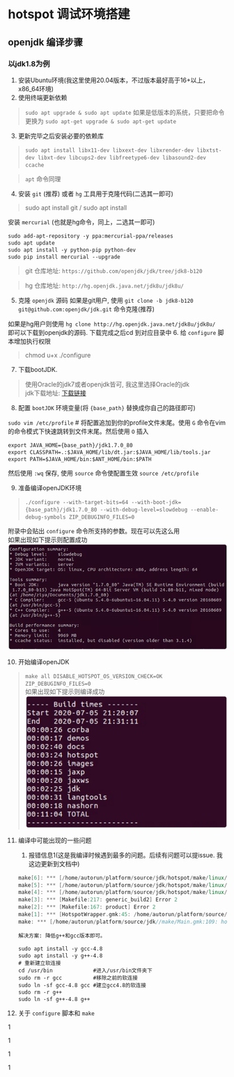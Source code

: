 # hotspot 调试环境搭建

## openjdk 编译步骤
### 以jdk1.8为例
1. 安装Ubuntu环境(我这里使用20.04版本，不过版本最好高于16+以上，x86_64环境)
2. 使用终端更新依赖
> `sudo apt upgrade & sudo apt update`
> 如果是低版本的系统，只要把命令更换为 `sudo apt-get upgrade & sudo apt-get update`
3. 更新完毕之后安装必要的依赖库
> `sudo apt install libx11-dev libxext-dev libxrender-dev libxtst-dev libxt-dev libcups2-dev libfreetype6-dev libasound2-dev ccache`

> `apt` 命令同理
4. 安装 `git` (推荐) 或者 `hg` 工具用于克隆代码(二选其一即可)
> sudo apt install git / sudo apt install
> 
安装 `mercurial` (也就是hg命令，同上，二选其一即可)
```shell
sudo add-apt-repository -y ppa:mercurial-ppa/releases
sudo apt update
sudo apt install -y python-pip python-dev
sudo pip install mercurial --upgrade
```
> git 仓库地址: `https://github.com/openjdk/jdk/tree/jdk8-b120`

> hg 仓库地址: `http://hg.openjdk.java.net/jdk8u/jdk8u/`
5. 克隆 `openjdk` 源码
如果是git用户, 使用 `git clone -b jdk8-b120 git@github.com:openjdk/jdk.git` 命令克隆(推荐)

如果是hg用户则使用 `hg clone http://hg.openjdk.java.net/jdk8u/jdk8u/` </br>
即可以下载到openjdk的源码.
下载完成之后cd 到对应目录中
6. 给 `configure` 脚本增加执行权限
> chmod u+x ./configure

7. 下载bootJDK.
> 使用Oracle的jdk7或者openjdk皆可, 我这里选择Oracle的jdk</br>
> jdk下载地址: [下载链接](http://jdk.java.net/java-se-ri/7)

8. 配置 `bootJDK` 环境变量(将 `{base_path}` 替换成你自己的路径即可)

`sudo vim /etc/profile` # 将配置追加到你的profile文件末尾。使用 `G` 命令在vim的命令模式下快速跳转到文件末尾。然后使用 `O` 插入
```shell
export JAVA_HOME={base_path}/jdk1.7.0_80
export CLASSPATH=.:$JAVA_HOME/lib/dt.jar:$JAVA_HOME/lib/tools.jar
export PATH=$JAVA_HOME/bin:$ANT_HOME/bin:$PATH
```
然后使用 `:wq` 保存, 使用 `source` 命令使配置生效 `source /etc/profile`

9. 准备编译openJDK环境</br>
> `./configure --with-target-bits=64 --with-boot-jdk={base_path}/jdk1.7.0_80 --with-debug-level=slowdebug --enable-debug-symbols ZIP_DEBUGINFO_FILES=0`</br>

附录中会贴出 `configure` 命令所支持的参数。现在可以先这么用</br>
如果出现如下提示则配置成功
![img](./img/config_succ.png)

10. 开始编译openJDK</br>
> `make all DISABLE_HOTSPOT_OS_VERSION_CHECK=OK ZIP_DEBUGINFO_FILES=0` </br>
如果出现如下提示则编译成功
![img](./img/build_succ.png)

11. 编译中可能出现的一些问题
    1. 报错信息1(这是我编译时候遇到最多的问题。后续有问题可以提issue. 我这边更新到文档中)
    ```c++ 
    make[6]: *** [/home/autorun/platform/source/jdk/hotspot/make/linux/makefiles/vm.make:297: precompiled.hpp.gch] Error 1
    make[5]: *** [/home/autorun/platform/source/jdk/hotspot/make/linux/makefiles/top.make:119: the_vm] Error 2
    make[4]: *** [/home/autorun/platform/source/jdk/hotspot/make/linux/Makefile:289: product] Error 2
    make[3]: *** [Makefile:217: generic_build2] Error 2
    make[2]: *** [Makefile:167: product] Error 2
    make[1]: *** [HotspotWrapper.gmk:45: /home/autorun/platform/source/jdk/build/linux-x86_64-normal-server-release/hotspot/_hotspot.timestamp] Error 2
    make: *** [/home/autorun/platform/source/jdk//make/Main.gmk:109: hotspot-only] Error 2
    ``` 
        解决方案: 降低g++和gcc版本即可。
    ```shell
    sudo apt install -y gcc-4.8
    sudo apt install -y g++-4.8
    # 重新建立软连接
    cd /usr/bin             #进入/usr/bin文件夹下
    sudo rm -r gcc          #移除之前的软连接
    sudo ln -sf gcc-4.8 gcc #建立gcc4.8的软连接
    sudo rm -r g++
    sudo ln -sf g++-4.8 g++
    ```

12. 关于 `configure` 脚本和 `make` 


1


1


1


1